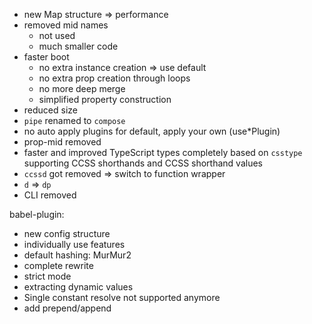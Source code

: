 -   new Map structure => performance
-   removed mid names
    -   not used
    -   much smaller code
-   faster boot
    -   no extra instance creation => use default
    -   no extra prop creation through loops
    -   no more deep merge
    -   simplified property construction
-   reduced size
-   `pipe` renamed to `compose`
-   no auto apply plugins for default, apply your own (use\*Plugin)
-   prop-mid removed
-   faster and improved TypeScript types completely based on `csstype` supporting CCSS shorthands and CCSS shorthand values
-   `ccssd` got removed => switch to function wrapper
-   `d` => `dp`
-   CLI removed

babel-plugin:

-   new config structure
-   individually use features
-   default hashing: MurMur2
-   complete rewrite
-   strict mode
-   extracting dynamic values
-   Single constant resolve not supported anymore
-   add prepend/append
